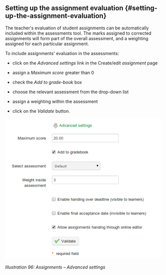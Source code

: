 ## Setting up the assignment evaluation {#setting-up-the-assignment-evaluation}

The teacher&#039;s evaluation of student assignments can be automatically included within the assessments tool. The marks assigned to corrected assignments will form part of the overall assessment, and a weighting assigned for each particular assignment.

To include assignments&#039; evaluation in the assessments:

*   click on the _Advanced settings_ link in the Create/edit _assignment_ page

*   assign a _Maximum score_ greater than 0

*   check the _Add to grade-book_ box

*   choose the relevant assessment from the drop-down list

*   assign a weighting within the assessment

*   click on the _Validate_ button.

![](../assets/graphics71.png)

*Illustration 96: Assignments – Advanced settings*
